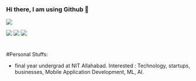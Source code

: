 ### Hi there, I am using Github 👋

<img src = "https://lh3.googleusercontent.com/r1l-ucP0QRwVOXNHnRZlHF6WuaA0ZJAP-Co72dHPcD_qrVPmekFPK5pYnIVMDPranHMULCr6xPmhh4NWN9kan6Ed5s3u1_iteaLXv2S1rD25YpMTl5DMwbdJ6dYkfXY4Wq2_h22-0gYNkFXIPTYRhwEqNrLNnlLb9FVJ-sDIzU0gfbMKgMgbOc3GyLtPPnuqZPpN8ZHkKAXUtfq6Fv0qESNtXM0E0X3aMDAG1bPf69dTww_ygSLMxiXkRM1Pz9HJerjvZt1m8o_YIFcLAWsirVzXz3H95dbljwXs4Sazug7Gczj3vtcGiRHQQ6YoW2BYOYVJ8XfsAP5wXxZmS7y7QmU8X7ASXrus5qQ-2O9jlc2TeqQ9OcXmWEF_uYHEQo_PX9wtUaY22X2JuMI4V2EGg6GhaLQxnzUXtquHHT-DDJckZhNz3w_baEzd_n6vzTYrUgWfRx0_jyoskvTPQ46_KA7IdFD0hAnxCPuWmTVyNRV02KYdgFvRFZe-IXXXQV9GvXHsmVDoX02cjIUn_FY4PZD51w1GFKxZUfbJ4CWiBm6-SWvKqMHON3DSmehV2cjATRKcP1OAEtHmgwN02v4_Lx-JDY2ATN8dCUu7TVMQa_1s5HDpoDfqQQ_DRREsYXArq0BTdiO03LW__4o9ETHDHQnZX2gJumcpTNPz27H5b3Z6njvL0jepRuoB4fa6iDo1RpB4Ct5xG4t6aPDTu0lNfxGS=w1920-h497-no?authuser=2">

[<img src = "https://camo.githubusercontent.com/5c3f3164b340475c38f1ec3d8c6d0c6e8656fbccac25d06cfb86477079b88638/68747470733a2f2f696d672e736869656c64732e696f2f62616467652f696e7374616772616d2d2532334534343035462e7376673f267374796c653d666f722d7468652d6261646765266c6f676f3d696e7374616772616d266c6f676f436f6c6f723d7768697465">](https://www.instagram.com/ravi_kovind/)  [<img src = "https://camo.githubusercontent.com/e1c2fd3bcd4ed13889ed78d1e814261a7cfbc79ae826198b7813850b15a8d956/68747470733a2f2f696d672e736869656c64732e696f2f62616467652f747769747465722d2532333144413146322e7376673f267374796c653d666f722d7468652d6261646765266c6f676f3d74776974746572266c6f676f436f6c6f723d7768697465">](https://twitter.com/ravi_kovind/)   [<img src = "https://camo.githubusercontent.com/c4c06a397ab9bdae3a07af592524a7fc3b8ddc91c161332951b12ce5f5079959/68747470733a2f2f696d672e736869656c64732e696f2f62616467652f66616365626f6f6b2d2532333138373746322e7376673f267374796c653d666f722d7468652d6261646765266c6f676f3d66616365626f6f6b266c6f676f436f6c6f723d7768697465">](https://www.facebook.com/theravikovind)
#
#Personal Stuffs:
- final year undergrad at NIT Allahabad.
Interested : Technology, startups, businesses, Mobile Application Development, ML, AI.
